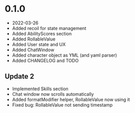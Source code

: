 # 0.1.0
- 2022-03-26
- Added recoil for state management
- Added AbilityScores section
- Added RollableValue
- Added User state and UX
- Added ChatWindow
- Added character object as YML (and yaml parser)
- Added CHANGELOG and TODO

## Update 2
- Implemented Skills section
- Chat window now scrolls automatically
- Added formatModifier helper, RollableValue now using it
- Fixed bug: RollableValue not sending timestamp